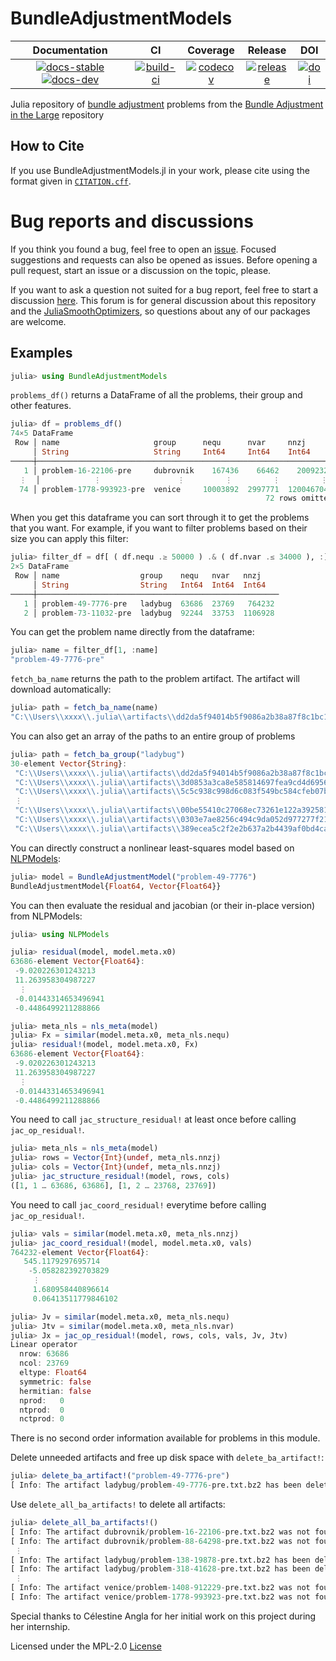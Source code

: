 # BundleAdjustmentModels

| **Documentation** | **CI** | **Coverage** | **Release** | **DOI** |
|:-----------------:|:------:|:------------:|:-----------:|:-------:|
| [![docs-stable][docs-stable-img]][docs-stable-url] [![docs-dev][docs-dev-img]][docs-dev-url] | [![build-ci][build-ci-img]][build-ci-url] | [![codecov][codecov-img]][codecov-url] | [![release][release-img]][release-url] | [![doi][doi-img]][doi-url] |

[docs-stable-img]: https://img.shields.io/badge/docs-stable-blue.svg
[docs-stable-url]: https://juliasmoothoptimizers.github.io/BundleAdjustmentModels.jl/stable/
[docs-dev-img]: https://img.shields.io/badge/docs-dev-purple.svg
[docs-dev-url]: https://juliasmoothoptimizers.github.io/BundleAdjustmentModels.jl/dev/
[build-ci-img]: https://github.com/JuliaSmoothOptimizers/BundleAdjustmentModels.jl/workflows/CI/badge.svg?branch=main
[build-ci-url]: https://github.com/JuliaSmoothOptimizers/BundleAdjustmentModels.jl/actions
[codecov-img]: https://codecov.io/gh/JuliaSmoothOptimizers/BundleAdjustmentModels.jl/branch/main/graph/badge.svg
[codecov-url]: https://app.codecov.io/gh/JuliaSmoothOptimizers/BundleAdjustmentModels.jl
[release-img]: https://img.shields.io/github/v/release/JuliaSmoothOptimizers/BundleAdjustmentModels.jl.svg?style=flat-square
[release-url]: https://github.com/JuliaSmoothOptimizers/BundleAdjustmentModels.jl/releases
[doi-img]: https://zenodo.org/badge/383587358.svg
[doi-url]: https://zenodo.org/badge/latestdoi/383587358

Julia repository of [bundle adjustment](https://en.wikipedia.org/wiki/Bundle_adjustment) problems from the [Bundle Adjustment in the Large](http://grail.cs.washington.edu/projects/bal/) repository

## How to Cite

If you use BundleAdjustmentModels.jl in your work, please cite using the format given in [`CITATION.cff`](https://github.com/JuliaSmoothOptimizers/BundleAdjustmentModels.jl/blob/main/CITATION.cff).

# Bug reports and discussions

If you think you found a bug, feel free to open an [issue](https://github.com/JuliaSmoothOptimizers/BundleAdjustmentModels.jl/issues).
Focused suggestions and requests can also be opened as issues. Before opening a pull request, start an issue or a discussion on the topic, please.

If you want to ask a question not suited for a bug report, feel free to start a discussion [here](https://github.com/JuliaSmoothOptimizers/Organization/discussions). This forum is for general discussion about this repository and the [JuliaSmoothOptimizers](https://github.com/JuliaSmoothOptimizers), so questions about any of our packages are welcome.

## Examples

```julia
julia> using BundleAdjustmentModels
```

`problems_df()` returns a DataFrame of all the problems, their group and other features.

```julia
julia> df = problems_df()
74×5 DataFrame
 Row │ name                     group      nequ      nvar     nnzj      
     │ String                   String     Int64     Int64    Int64     
─────┼──────────────────────────────────────────────────────────────────
   1 │ problem-16-22106-pre     dubrovnik    167436    66462    2009232
  ⋮  │            ⋮                 ⋮         ⋮         ⋮         ⋮
  74 │ problem-1778-993923-pre  venice     10003892  2997771  120046704
                                                         72 rows omitted
```

When you get this dataframe you can sort through it to get the problems that you want. For example, if you want to filter problems based on their size you can apply this filter:

```julia
julia> filter_df = df[ ( df.nequ .≥ 50000 ) .& ( df.nvar .≤ 34000 ), :]
2×5 DataFrame
 Row │ name                  group    nequ   nvar   nnzj    
     │ String                String   Int64  Int64  Int64   
─────┼──────────────────────────────────────────────────────
   1 │ problem-49-7776-pre   ladybug  63686  23769   764232
   2 │ problem-73-11032-pre  ladybug  92244  33753  1106928
```

You can get the problem name directly from the dataframe:

```julia
julia> name = filter_df[1, :name]
"problem-49-7776-pre"
```

`fetch_ba_name` returns the path to the problem artifact. The artifact will download automatically:

```julia
julia> path = fetch_ba_name(name)
"C:\\Users\\xxxx\\.julia\\artifacts\\dd2da5f94014b5f9086a2b38a87f8c1bc171b9c2"
```

You can also get an array of the paths to an entire group of problems

```julia
julia> path = fetch_ba_group("ladybug")
30-element Vector{String}:
 "C:\\Users\\xxxx\\.julia\\artifacts\\dd2da5f94014b5f9086a2b38a87f8c1bc171b9c2"
 "C:\\Users\\xxxx\\.julia\\artifacts\\3d0853a3ca8e585814697fea9cd4d6956692e103"
 "C:\\Users\\xxxx\\.julia\\artifacts\\5c5c938c998d6c083f549bc584cfeb07bd296d89"
 ⋮
 "C:\\Users\\xxxx\\.julia\\artifacts\\00be55410c27068ec73261e122a39258100a1a11"
 "C:\\Users\\xxxx\\.julia\\artifacts\\0303e7ae8256c494c9da052d977277f21265899b"
 "C:\\Users\\xxxx\\.julia\\artifacts\\389ecea5c2f2e2b637a2b4439af0bd4ca98e6d84"
```

You can directly construct a nonlinear least-squares model based on [NLPModels](http://juliasmoothoptimizers.github.io/NLPModels.jl/latest/):

```julia
julia> model = BundleAdjustmentModel("problem-49-7776")
BundleAdjustmentModel{Float64, Vector{Float64}}
```

You can then evaluate the residual and jacobian (or their in-place version) from NLPModels:

```julia
julia> using NLPModels
```

```julia
julia> residual(model, model.meta.x0)
63686-element Vector{Float64}:
 -9.020226301243213
 11.263958304987227
  ⋮
 -0.01443314653496941
 -0.4486499211288866
```

```julia
julia> meta_nls = nls_meta(model)
julia> Fx = similar(model.meta.x0, meta_nls.nequ)
julia> residual!(model, model.meta.x0, Fx)
63686-element Vector{Float64}:
 -9.020226301243213
 11.263958304987227
  ⋮
 -0.01443314653496941
 -0.4486499211288866
```

You need to call `jac_structure_residual!` at least once before calling `jac_op_residual!`.

```julia
julia> meta_nls = nls_meta(model)
julia> rows = Vector{Int}(undef, meta_nls.nnzj)
julia> cols = Vector{Int}(undef, meta_nls.nnzj)
julia> jac_structure_residual!(model, rows, cols)
([1, 1 … 63686, 63686], [1, 2 … 23768, 23769])
```

You need to call `jac_coord_residual!` everytime before calling `jac_op_residual!`.

```julia
julia> vals = similar(model.meta.x0, meta_nls.nnzj)
julia> jac_coord_residual!(model, model.meta.x0, vals)
764232-element Vector{Float64}:
   545.1179297695714
    -5.058282392703829
     ⋮
     1.680958440896614
     0.06413511779846102
```

```julia
julia> Jv = similar(model.meta.x0, meta_nls.nequ)
julia> Jtv = similar(model.meta.x0, meta_nls.nvar)
julia> Jx = jac_op_residual!(model, rows, cols, vals, Jv, Jtv)
Linear operator
  nrow: 63686
  ncol: 23769
  eltype: Float64
  symmetric: false
  hermitian: false
  nprod:   0
  ntprod:  0
  nctprod: 0
```

There is no second order information available for problems in this module.

Delete unneeded artifacts and free up disk space with `delete_ba_artifact!`:

```julia
julia> delete_ba_artifact!("problem-49-7776-pre")
[ Info: The artifact ladybug/problem-49-7776-pre.txt.bz2 has been deleted
```

Use  `delete_all_ba_artifacts!` to delete all artifacts:

```julia
julia> delete_all_ba_artifacts!()
[ Info: The artifact dubrovnik/problem-16-22106-pre.txt.bz2 was not found
[ Info: The artifact dubrovnik/problem-88-64298-pre.txt.bz2 was not found
 ⋮
[ Info: The artifact ladybug/problem-138-19878-pre.txt.bz2 has been deleted
[ Info: The artifact ladybug/problem-318-41628-pre.txt.bz2 has been deleted
 ⋮
[ Info: The artifact venice/problem-1408-912229-pre.txt.bz2 was not found
[ Info: The artifact venice/problem-1778-993923-pre.txt.bz2 was not found
```

Special thanks to Célestine Angla for her initial work on this project during her internship.

Licensed under the MPL-2.0 [License](LICENSE.md) 
